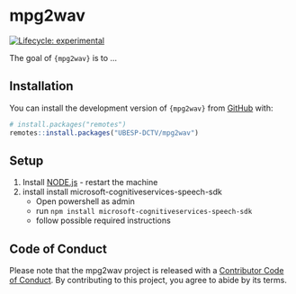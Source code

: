 
<!-- README.md is generated from README.Rmd. Please edit that file -->

# mpg2wav

<!-- badges: start -->

[![Lifecycle:
experimental](https://img.shields.io/badge/lifecycle-experimental-orange.svg)](https://lifecycle.r-lib.org/articles/stages.html#experimental)
<!-- badges: end -->

The goal of `{mpg2wav}` is to …

## Installation

You can install the development version of `{mpg2wav}` from
[GitHub](https://github.com) with:

``` r
# install.packages("remotes")
remotes::install.packages("UBESP-DCTV/mpg2wav")
```

## Setup

1.  Install [NODE.js](https://nodejs.org/en/download/) - restart the
    machine
2.  install install microsoft-cognitiveservices-speech-sdk
    -   Open powershell as admin
    -   run `npm install microsoft-cognitiveservices-speech-sdk`
    -   follow possible required instructions

## Code of Conduct

Please note that the mpg2wav project is released with a [Contributor
Code of
Conduct](https://contributor-covenant.org/version/2/0/CODE_OF_CONDUCT.html).
By contributing to this project, you agree to abide by its terms.
